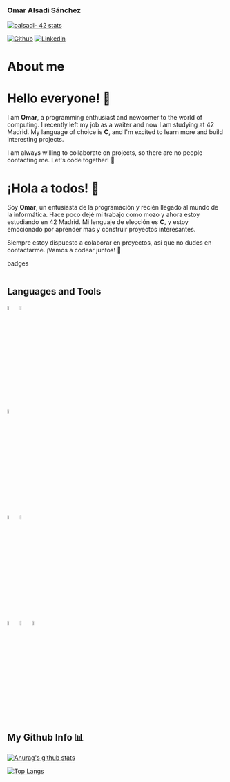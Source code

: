 ### Omar Alsadi Sánchez
[![oalsadi- 42 stats](https://badge.mediaplus.ma/greenbinary/oalsadi-?1337Badge=off&UM6P=off)](https://github.com/oakoudad/badge42)

[![Github](https://img.shields.io/badge/-Github-000?style=flat&logo=Github&logoColor=white)](https://github.com/Lokrag)
[![Linkedin](https://img.shields.io/badge/-LinkedIn-blue?style=flat&logo=Linkedin&logoColor=white)](https://www.linkedin.com/in/omar-alsadi-sanchez-168000109/)


# About me 
# Hello everyone! 👋

I am **Omar**, a programming enthusiast and newcomer to the world of computing. I recently left my job as a waiter and now I am studying at 42 Madrid. My language of choice is **C**, and I'm excited to learn more and build interesting projects.

I am always willing to collaborate on projects, so there are no people contacting me. Let's code together! 🚀

# ¡Hola a todos! 👋

Soy **Omar**, un entusiasta de la programación y recién llegado al mundo de la informática. Hace poco dejé mi trabajo como mozo y ahora estoy estudiando en 42 Madrid. Mi lenguaje de elección es **C**, y estoy emocionado por aprender más y construir proyectos interesantes.

Siempre estoy dispuesto a colaborar en proyectos, así que no dudes en contactarme. ¡Vamos a codear juntos! 🚀

badges

<code><img width="https://api.eu.badgr.io/public/assertions/AwfNGlRySDGOIRCtUhdgwg?identity__email=omar00nyu%40gmail.com"></code>

## Languages and Tools

  <code><img width="5%" src="https://github.com/ismaelucky342/ismaelucky342/assets/153450550/e5c556b4-a10b-4681-ae27-2a3ee423bd4f"></code>
  <code><img width="5%" src="https://github.com/ismaelucky342/ismaelucky342/assets/153450550/8c0d4b04-676d-4fb5-b6cd-304c4d0e55a9"></code>
  
  <br />
  
  <code><img width="5%" src="https://github.com/ismaelucky342/ismaelucky342/assets/153450550/11de78a9-4965-4545-b83c-9933424e1e84"></code>
  
  <br />
  
  <code><img width="5%" src="https://github.com/ismaelucky342/ismaelucky342/assets/153450550/63b2bbf8-f177-410f-ad34-1f970997e781"></code>
  <code><img width="5%" src="https://github.com/ismaelucky342/ismaelucky342/assets/153450550/aacdea5e-c951-4420-854f-2c91a0a84f69"></code>
  
  <br />
  
   <code><img width="5%" src="https://github.com/ismaelucky342/ismaelucky342/assets/153450550/213d9735-ae72-4b21-ac7c-3db4af8f327f"></code>
    <code><img width="5%" src="https://github.com/ismaelucky342/ismaelucky342/assets/153450550/4d046d59-cef8-4cea-a06f-cd3658de557e"></code>
     <code><img width="5%" src="https://github.com/ismaelucky342/ismaelucky342/assets/153450550/4ec23139-3673-432c-bb44-77bfcfc2099b"></code>
  
   <br /> 
</p>

## My Github Info 📊


[![Anurag's github stats](https://github-readme-stats.vercel.app/api?username=Lokrag&count_private=true&show_icons=true&theme=outrun)](https://github.com/anuraghazra/github-readme-stats)



[![Top Langs](https://github-readme-stats.vercel.app/api/top-langs/?username=Lokrag&layout=compact&theme=outrun&langs_count=10&hide=php,html)](https://github.com/anuraghazra/github-readme-stats)
